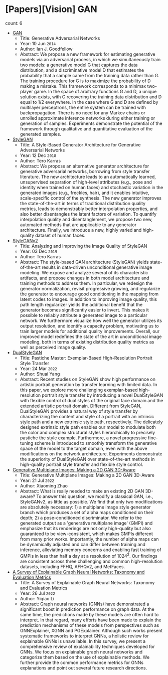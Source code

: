 # [Papers][Vision] GAN

count: 6

* [GAN](https://arxiv.org/abs/1406.2661)
    * Title: Generative Adversarial Networks
    * Year: 10 Jun `2014`
    * Author: Ian J. Goodfellow
    * Abstract: We propose a new framework for estimating generative models via an adversarial process, in which we simultaneously train two models: a generative model G that captures the data distribution, and a discriminative model D that estimates the probability that a sample came from the training data rather than G. The training procedure for G is to maximize the probability of D making a mistake. This framework corresponds to a minimax two-player game. In the space of arbitrary functions G and D, a unique solution exists, with G recovering the training data distribution and D equal to 1/2 everywhere. In the case where G and D are defined by multilayer perceptrons, the entire system can be trained with backpropagation. There is no need for any Markov chains or unrolled approximate inference networks during either training or generation of samples. Experiments demonstrate the potential of the framework through qualitative and quantitative evaluation of the generated samples.
* [StyleGAN](https://arxiv.org/abs/1812.04948)
    * Title: A Style-Based Generator Architecture for Generative Adversarial Networks
    * Year: 12 Dec `2018`
    * Author: Tero Karras
    * Abstract: We propose an alternative generator architecture for generative adversarial networks, borrowing from style transfer literature. The new architecture leads to an automatically learned, unsupervised separation of high-level attributes (e.g., pose and identity when trained on human faces) and stochastic variation in the generated images (e.g., freckles, hair), and it enables intuitive, scale-specific control of the synthesis. The new generator improves the state-of-the-art in terms of traditional distribution quality metrics, leads to demonstrably better interpolation properties, and also better disentangles the latent factors of variation. To quantify interpolation quality and disentanglement, we propose two new, automated methods that are applicable to any generator architecture. Finally, we introduce a new, highly varied and high-quality dataset of human faces.
* [StyleGANv2](https://arxiv.org/abs/1912.04958)
    * Title: Analyzing and Improving the Image Quality of StyleGAN
    * Year: 03 Dec `2019`
    * Author: Tero Karras
    * Abstract: The style-based GAN architecture (StyleGAN) yields state-of-the-art results in data-driven unconditional generative image modeling. We expose and analyze several of its characteristic artifacts, and propose changes in both model architecture and training methods to address them. In particular, we redesign the generator normalization, revisit progressive growing, and regularize the generator to encourage good conditioning in the mapping from latent codes to images. In addition to improving image quality, this path length regularizer yields the additional benefit that the generator becomes significantly easier to invert. This makes it possible to reliably attribute a generated image to a particular network. We furthermore visualize how well the generator utilizes its output resolution, and identify a capacity problem, motivating us to train larger models for additional quality improvements. Overall, our improved model redefines the state of the art in unconditional image modeling, both in terms of existing distribution quality metrics as well as perceived image quality.
* [DualStyleGAN](https://arxiv.org/abs/2203.13248)
    * Title: Pastiche Master: Exemplar-Based High-Resolution Portrait Style Transfer
    * Year: 24 Mar `2022`
    * Author: Shuai Yang
    * Abstract: Recent studies on StyleGAN show high performance on artistic portrait generation by transfer learning with limited data. In this paper, we explore more challenging exemplar-based high-resolution portrait style transfer by introducing a novel DualStyleGAN with flexible control of dual styles of the original face domain and the extended artistic portrait domain. Different from StyleGAN, DualStyleGAN provides a natural way of style transfer by characterizing the content and style of a portrait with an intrinsic style path and a new extrinsic style path, respectively. The delicately designed extrinsic style path enables our model to modulate both the color and complex structural styles hierarchically to precisely pastiche the style example. Furthermore, a novel progressive fine-tuning scheme is introduced to smoothly transform the generative space of the model to the target domain, even with the above modifications on the network architecture. Experiments demonstrate the superiority of DualStyleGAN over state-of-the-art methods in high-quality portrait style transfer and flexible style control.
* [Generative Multiplane Images: Making a 2D GAN 3D-Aware](https://arxiv.org/abs/2207.10642)
    * Title: Generative Multiplane Images: Making a 2D GAN 3D-Aware
    * Year: 21 Jul `2022`
    * Author: Xiaoming Zhao
    * Abstract: What is really needed to make an existing 2D GAN 3D-aware? To answer this question, we modify a classical GAN, i.e., StyleGANv2, as little as possible. We find that only two modifications are absolutely necessary: 1) a multiplane image style generator branch which produces a set of alpha maps conditioned on their depth; 2) a pose-conditioned discriminator. We refer to the generated output as a 'generative multiplane image' (GMPI) and emphasize that its renderings are not only high-quality but also guaranteed to be view-consistent, which makes GMPIs different from many prior works. Importantly, the number of alpha maps can be dynamically adjusted and can differ between training and inference, alleviating memory concerns and enabling fast training of GMPIs in less than half a day at a resolution of $1024^{2}$. Our findings are consistent across three challenging and common high-resolution datasets, including FFHQ, AFHQv2, and MetFaces.
* [A Survey of Explainable Graph Neural Networks: Taxonomy and Evaluation Metrics](https://arxiv.org/abs/2207.12599)
    * Title: A Survey of Explainable Graph Neural Networks: Taxonomy and Evaluation Metrics
    * Year: 26 Jul `2022`
    * Author: Yiqiao Li
    * Abstract: Graph neural networks (GNNs) have demonstrated a significant boost in prediction performance on graph data. At the same time, the predictions made by these models are often hard to interpret. In that regard, many efforts have been made to explain the prediction mechanisms of these models from perspectives such as GNNExplainer, XGNN and PGExplainer. Although such works present systematic frameworks to interpret GNNs, a holistic review for explainable GNNs is unavailable. In this survey, we present a comprehensive review of explainability techniques developed for GNNs. We focus on explainable graph neural networks and categorize them based on the use of explainable methods. We further provide the common performance metrics for GNNs explanations and point out several future research directions.
